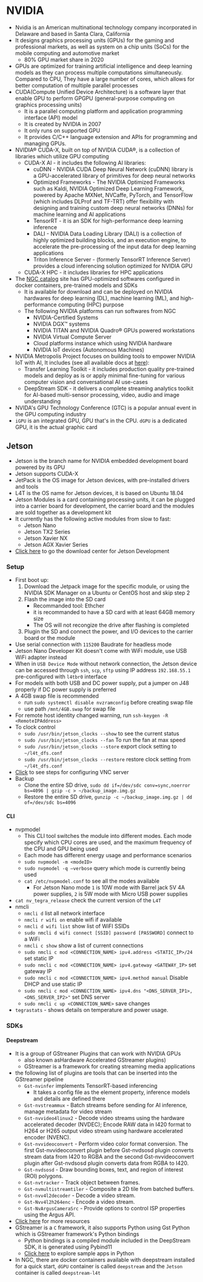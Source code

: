 # NVIDIA

- Nvidia is an American multinational technology company incorporated in Delaware and based in Santa Clara, California
- It designs graphics processing units (GPUs) for the gaming and professional markets, as well as system on a chip units (SoCs) for the mobile computing and automotive market
  - 80% GPU market share in 2020
- GPUs are optimized for training artificial intelligence and deep learning models as they can process multiple computations simultaneously. Compared to CPU, They have a large number of cores, which allows for better computation of multiple parallel processes
- CUDA(Compute Unified Device Architecture) is a software layer that enable GPU to perform GPGPU (general-purpose computing on graphics processing units)
  - It is a parallel computing platform and application programming interface (API) model
  - It is created by NVIDIA in 2007
  - It only runs on supported GPU
  - It provides C/C++ language extension and APIs for programming and managing GPUs.
- NVIDIA® CUDA-X, built on top of NVIDIA CUDA®, is a collection of libraries which utilize GPU computing
  - CUDA-X AI - it includes the following AI libraries:
    - cuDNN - NVIDIA CUDA Deep Neural Network (cuDNN) library is a GPU-accelerated library of primitives for deep neural networks
    - Optimized Frameworks - The NVIDIA Optimized Frameworks such as Kaldi, NVIDIA Optimized Deep Learning Framework, powered by Apache MXNet, NVCaffe, PyTorch, and TensorFlow (which includes DLProf and TF-TRT) offer flexibility with designing and training custom deep neural networks (DNNs) for machine learning and AI applications
    - TensorRT - it is an SDK for high-performance deep learning inference
    - DALI - NVIDIA Data Loading Library (DALI) is a collection of highly optimized building blocks, and an execution engine, to accelerate the pre-processing of the input data for deep learning applications
    - Triton Inference Server - (formerly TensorRT Inference Server) provides a cloud inferencing solution optimized for NVIDIA GPU
  - CUDA-X HPC - it includes libraries for HPC applications
- The [NGC catalog](https://ngc.nvidia.com/catalog/collections) site has GPU-optimized softwares configured in docker containers, pre-trained models and SDKs
  - It is available for download and can be deployed on NVIDIA hardwares for deep learning (DL), machine learning (ML), and high-performance computing (HPC) purpose
  - The following NVIDIA platforms can run softwares from NGC
    - NVIDIA-Certified Systems
    - NVIDIA DGX™ systems
    - NVIDIA TITAN and NVIDIA Quadro® GPUs powered workstations
    - NVIDIA Virtual Compute Server
    - Cloud platforms instance which using NVIDIA hardware
    - NVIDIA IoT devices (Autonomous Machines)
- NVIDIA Metropolis Project focuses on building tools to empower NVIDIA IoT with AI, It includes (see all available docs at [here](https://docs.nvidia.com/metropolis/)):
  - Transfer Learning Toolkit - it includes production quality pre-trained models and deploy as is or apply minimal fine-tuning for various computer vision and conversational AI use-cases
  - DeepStream SDK - it delivers a complete streaming analytics toolkit for AI-based multi-sensor processing, video, audio and image understanding
- NVIDA's GPU Technology Conference (GTC) is a popular annual event in the GPU computing industry
- `iGPU` is an integrated GPU, GPU that's in the CPU. `dGPU` is a dedicated GPU, it is the actual graphic card

## Jetson

- Jetson is the branch name for NVIDIA embedded development board powered by its GPU
- Jetson supports CUDA-X
- JetPack is the OS image for Jetson devices, with pre-installed drivers and tools
- L4T is the OS name for Jetson devices, it is based on Ubuntu 18.04
- Jetson Modules is a card containing processing units, it can be plugged into a carrier board for development, the carrier board and the modules are sold together as a development kit
- It currently has the following active modules from slow to fast:
  - Jetson Nano
  - Jetson TX2 Series
  - Jetson Xavier NX
  - Jetson AGX Xavier Series
- [Click here](https://developer.nvidia.com/embedded/downloads) to go the download center for Jetson Development

### Setup

- First boot up:
  1.  Download the Jetpack image for the specific module, or using the NVIDIA SDK Manager on a Ubuntu or CentOS host and skip step 2
  2.  Flash the image into the SD card
      - Recommanded tool: Ethcher
      - it is recommanded to have a SD card with at least 64GB memory size
      - The OS will not recongize the drive after flashing is completed
  3.  Plugin the SD and connect the power, and I/O devices to the carrier board or the module
- Use serial connection with `115200` Baudrate for headless mode
- Jetson Nano Developer Kit doesn't come with WiFi module, use USB WiFi adapter instead
- When in `USB Device Mode` without network connection, the Jetson device can be accessed through `ssh`, `scp`, `sftp` using IP address `192.168.55.1` pre-configured with `l4tbr0` interface
- For models with both USB and DC power supply, put a jumper on J48 properly if DC power supply is preferred
- A 4GB swap file is recommended
  - run `sudo systemctl disable nvzramconfig` before creating swap file
  - use path `/mnt/4GB.swap` for swap file
- For remote host identity changed warning, run `ssh-keygen -R <RemoteIPAddress>`
- To clock control
  - `sudo /usr/bin/jetson_clocks --show` to see the current status
  - `sudo /usr/bin/jetson_clocks --fan` To run the fan at max speed
  - `sudo /usr/bin/jetson_clocks --store` export clock setting to `~/l4t_dfs.conf`
  - `sudo /usr/bin/jetson_clocks --restore` restore clock setting from `~/l4t_dfs.conf`
- [Click](https://developer.nvidia.com/embedded/learn/tutorials/vnc-setup) to see steps for configuring VNC server
- Backup
  - Clone the entire SD drive, `sudo dd if=/dev/sdc conv=sync,noerror bs=4096 | gzip -c > ~/backup_image.img.gz`
  - Restore the entire SD drive, `gunzip -c ~/backup_image.img.gz | dd of=/dev/sdc bs=4096`

#### CLI

- nvpmodel
  - This CLI tool switches the module into different modes. Each mode specify which CPU cores are used, and the maximum frequency of the CPU and GPU being used
  - Each mode has different energy usage and performance scenarios
  - `sudo nvpmodel -m <modeID>`
  - `sudo nvpmodel -q –verbose` query which mode is currently being used
  - `cat /etc/nvpmodel.conf` to see all the modes available
    - For Jetson Nano mode `1` is 10W mode with Barrel jack 5V 4A power supplies, `2` is 5W mode with Micro USB power supplies
- `cat nv_tegra_release` check the current version of the `L4T`
- nmcli
  - `nmcli d` list all network interface
  - `nmcli r wifi on` enable wifi if available
  - `nmcli d wifi list` show list of WiFI SSIDs
  - `sudo nmcli d wifi connect [SSID] password [PASSWORD]` connect to a WiFi
  - `nmcli c show` show a list of current connections
  - `sudo nmcli c mod <CONNECTION_NAME> ipv4.address <STATIC_IP>/24` set static IP
  - `sudo nmcli c mod <CONNECTION_NAME> ipv4.gateway <GATEWAY_IP>` set gateway IP
  - `sudo nmcli c mod <CONNECTION_NAME> ipv4.method manual` Disable DHCP and use static IP
  - `sudo nmcli c mod <CONNECTION_NAME> ipv4.dns "<DNS_SERVER_IP1>,<DNS_SERVER_IP2>"` set DNS server
  - `sudo nmcli c up <CONNECTION_NAME>` save changes
- `tegrastats` - shows details on temperature and power usage.

### SDKs

#### Deepstream

- It is a group of GStreaner Plugins that can work with NVIDIA GPUs
  - also known asHardware Accelerated GStreamer plugins)
  - GStreamer is a framework for creating streaming media applications
- the following list of plugins are tools that can be inserted into the GStreamer pipeline
  - `Gst-nvinfer` implements TensorRT-based inferencing
    - It takes a config file as the element property, inference models and details are defined there
  - `Gst-nvstreammux` - Batch streams before sending for AI inference, manage metadata for video stream
  - `Gst-nvvideo4linux2` - Decode video streams using the hardware accelerated decoder (NVDEC); Encode RAW data in I420 format to H264 or H265 output video stream using hardware accelerated encoder (NVENC).
  - `Gst-nvvideoconvert` - Perform video color format conversion. The first Gst-nvvideoconvert plugin before Gst-nvdsosd plugin converts stream data from I420 to RGBA and the second Gst-nvvideoconvert plugin after Gst-nvdsosd plugin converts data from RGBA to I420.
  - `Gst-nvdsosd` - Draw bounding boxes, text, and region of interest (ROI) polygons.
  - `Gst-nvtracker` - Track object between frames.
  - `Gst-nvmultistreamtiler` - Composite a 2D tile from batched buffers.
  - `Gst-nvv4l2decoder` - Decode a video stream.
  - `Gst-Nvv4l2h264enc` - Encode a video stream.
  - `Gst-NvArgusCameraSrc` - Provide options to control ISP properties using the Argus API.
- [Click here](https://developer.nvidia.com/deepstream-getting-started) for more resources
- GStreamer is a `C` framework, it also supports Python using Gst Python which is GStreamer framework's Python bindings
  - Python bindings is a compiled module included in the DeepStream SDK, it is generated using Pybind11
  - [Click here](https://github.com/NVIDIA-AI-IOT/deepstream_python_apps#metadata_bindings) to explore sample apps in Python
- In NGC, there are docker containers available with deepstream installed for a quick start, `dGPU` container is called `deepstream` and the `Jetson` container is called `deepstream-l4t`
